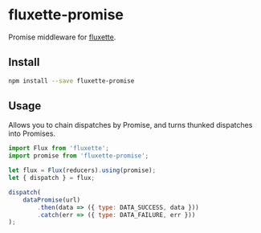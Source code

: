# fluxette-promise

Promise middleware for [fluxette](https://github.com/edge/fluxette).

## Install

```sh
npm install --save fluxette-promise
```

## Usage

Allows you to chain dispatches by Promise, and turns thunked dispatches into Promises.

```js
import Flux from 'fluxette';
import promise from 'fluxette-promise';

let flux = Flux(reducers).using(promise);
let { dispatch } = flux;

dispatch(
	dataPromise(url)
		.then(data => ({ type: DATA_SUCCESS, data }))
		.catch(err => ({ type: DATA_FAILURE, err }))
);
```
